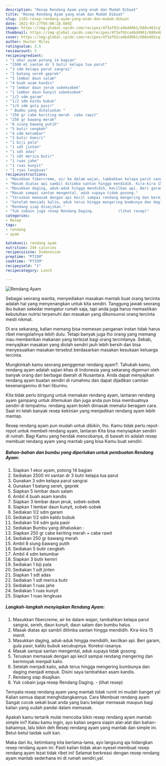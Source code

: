 ```yaml
---
description: "Resep Rendang Ayam yang enak dan Mudah Dibuat"
title: "Resep Rendang Ayam yang enak dan Mudah Dibuat"
slug: 1103-resep-rendang-ayam-yang-enak-dan-mudah-dibuat
date: 2021-03-27T05:08:28.689Z
image: https://img-global.cpcdn.com/recipes/4f3af92ca4bd4961/680x482cq70/rendang-ayam-foto-resep-utama.jpg
thumbnail: https://img-global.cpcdn.com/recipes/4f3af92ca4bd4961/680x482cq70/rendang-ayam-foto-resep-utama.jpg
cover: https://img-global.cpcdn.com/recipes/4f3af92ca4bd4961/680x482cq70/rendang-ayam-foto-resep-utama.jpg
author: Hunter Miles
ratingvalue: 3.5
reviewcount: 3
recipeingredient:
- "1 ekor ayam potong 14 bagian"
- "2500 ml santan dr 3 butir kelapa tua parut"
- "3 sdm kelapa parut sangrai"
- "1 batang sereh geprek"
- "5 lembar daun salam"
- "4 buah asam kandis"
- "3 lembar daun jeruk sobeksobek"
- "1 lembar daun kunyit sobeksobek"
- "1/2 sdm garam"
- "1/2 sdm kaldu bubuk"
- "1/4 sdm gula pasir"
- " Bumbu yang dihaluskan "
- "250 gr cabe keriting merah  cabe rawit"
- "250 gr bawang merah"
- "8 siung bawang putih"
- "5 butir cengkeh"
- "4 sdm ketumbar"
- "3 butir kemiri"
- "1 biji pala"
- "1 sdt jinten"
- "1 sdt adas"
- "1 sdt merica butir"
- "1 ruas jahe"
- "1 ruas kunyit"
- "1 ruas lengkuas"
recipeinstructions:
- "Masukkan fibercreme, air ke dalam wajan, tambahkan kelapa parut sangrai, sereh, daun kunyit, daun salam dan bumbu halus."
- "Masak diatas api sambil ditimba santan hingga mendidih. Kira-kira 15 menit."
- "Masukkan daging, aduk-aduk hingga mendidih, kecilkan api. Beri garam, gula pasir, kaldu bubuk secukupnya. Koreksi rasanya."
- "Masak sampai santan mengental, aduk supaya tidak gosong."
- "Teruskan memasak dengan api kecil sampai rendang mengering dan berminyak menjadi kalio."
- "Setelah menjadi kalio, aduk terus hingga mengering bumbunya dan daging menjadi empuk. Disini saya tambahkan asam kandis."
- "Rendang siap disajikan."
- "Yuk cobain juga resep Rendang Daging.           (lihat resep)"
categories:
- Resep
tags:
- rendang
- ayam

katakunci: rendang ayam 
nutrition: 244 calories
recipecuisine: Indonesian
preptime: "PT15M"
cooktime: "PT35M"
recipeyield: "1"
recipecategory: Lunch

---
```



![Rendang Ayam](https://img-global.cpcdn.com/recipes/4f3af92ca4bd4961/680x482cq70/rendang-ayam-foto-resep-utama.jpg)

Sebagai seorang wanita, menyediakan masakan mantab buat orang tercinta adalah hal yang menyenangkan untuk kita sendiri. Tanggung jawab seorang ibu bukan sekedar mengatur rumah saja, tapi anda juga harus memastikan kebutuhan nutrisi terpenuhi dan masakan yang dikonsumsi orang tercinta mesti nikmat.

Di era  sekarang, kalian memang bisa memesan panganan instan tidak harus ribet mengolahnya lebih dulu. Tetapi banyak juga lho orang yang memang mau memberikan makanan yang terlezat bagi orang tercintanya. Sebab, menyajikan masakan yang diolah sendiri jauh lebih bersih dan bisa menyesuaikan masakan tersebut berdasarkan masakan kesukaan keluarga tercinta. 



Mungkinkah kamu seorang penggemar rendang ayam?. Tahukah kamu, rendang ayam adalah sajian khas di Indonesia yang sekarang digemari oleh banyak orang dari berbagai daerah di Nusantara. Anda dapat menyajikan rendang ayam buatan sendiri di rumahmu dan dapat dijadikan camilan kesenanganmu di hari liburmu.

Kita tidak perlu bingung untuk memakan rendang ayam, lantaran rendang ayam gampang untuk ditemukan dan juga anda pun bisa membuatnya sendiri di tempatmu. rendang ayam boleh dimasak memalui beragam cara. Saat ini telah banyak resep kekinian yang menjadikan rendang ayam lebih mantap.

Resep rendang ayam pun mudah untuk dibikin, lho. Kamu tidak perlu repot-repot untuk membeli rendang ayam, lantaran Kita bisa menyiapkan sendiri di rumah. Bagi Kamu yang hendak mencobanya, di bawah ini adalah resep membuat rendang ayam yang mantab yang bisa Kamu buat sendiri.

<!--inarticleads1-->

##### Bahan-bahan dan bumbu yang diperlukan untuk pembuatan Rendang Ayam:

1. Siapkan 1 ekor ayam, potong 14 bagian
1. Sediakan 2500 ml santan dr 3 butir kelapa tua parut
1. Gunakan 3 sdm kelapa parut sangrai
1. Gunakan 1 batang sereh, geprek
1. Siapkan 5 lembar daun salam
1. Ambil 4 buah asam kandis
1. Siapkan 3 lembar daun jeruk, sobek-sobek
1. Siapkan 1 lembar daun kunyit, sobek-sobek
1. Sediakan 1/2 sdm garam
1. Sediakan 1/2 sdm kaldu bubuk
1. Sediakan 1/4 sdm gula pasir
1. Sediakan  Bumbu yang dihaluskan :
1. Siapkan 250 gr cabe keriting merah + cabe rawit
1. Sediakan 250 gr bawang merah
1. Ambil 8 siung bawang putih
1. Sediakan 5 butir cengkeh
1. Ambil 4 sdm ketumbar
1. Siapkan 3 butir kemiri
1. Sediakan 1 biji pala
1. Sediakan 1 sdt jinten
1. Siapkan 1 sdt adas
1. Sediakan 1 sdt merica butir
1. Sediakan 1 ruas jahe
1. Sediakan 1 ruas kunyit
1. Siapkan 1 ruas lengkuas




<!--inarticleads2-->

##### Langkah-langkah menyiapkan Rendang Ayam:

1. Masukkan fibercreme, air ke dalam wajan, tambahkan kelapa parut sangrai, sereh, daun kunyit, daun salam dan bumbu halus.
1. Masak diatas api sambil ditimba santan hingga mendidih. Kira-kira 15 menit.
1. Masukkan daging, aduk-aduk hingga mendidih, kecilkan api. Beri garam, gula pasir, kaldu bubuk secukupnya. Koreksi rasanya.
1. Masak sampai santan mengental, aduk supaya tidak gosong.
1. Teruskan memasak dengan api kecil sampai rendang mengering dan berminyak menjadi kalio.
1. Setelah menjadi kalio, aduk terus hingga mengering bumbunya dan daging menjadi empuk. Disini saya tambahkan asam kandis.
1. Rendang siap disajikan.
1. Yuk cobain juga resep Rendang Daging. -           (lihat resep)




Ternyata resep rendang ayam yang mantab tidak rumit ini mudah banget ya! Kalian semua dapat menghidangkannya. Cara Membuat rendang ayam Sangat cocok sekali buat anda yang baru belajar memasak maupun bagi kalian yang sudah pandai dalam memasak.

Apakah kamu tertarik mulai mencoba bikin resep rendang ayam mantab simple ini? Kalau kamu ingin, ayo kalian segera siapin alat-alat dan bahan-bahannya, lalu bikin deh Resep rendang ayam yang mantab dan simple ini. Betul-betul taidak sulit kan. 

Maka dari itu, ketimbang kita berlama-lama, ayo langsung aja hidangkan resep rendang ayam ini. Pasti kalian tiidak akan nyesel membuat resep rendang ayam lezat tidak ribet ini! Selamat berkreasi dengan resep rendang ayam mantab sederhana ini di rumah sendiri,ya!.

